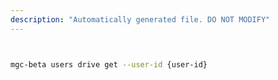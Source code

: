 ```yaml
---
description: "Automatically generated file. DO NOT MODIFY"
---
```


```bash


mgc-beta users drive get --user-id {user-id}

```